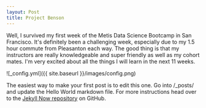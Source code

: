 ```yaml
---
layout: Post
title: Project Benson
---
```


Well, I survived my first week of the Metis Data Science Bootcamp in San Francisco.  It's definitely been a challenging week, especially due to my 1.5 hour commute from Pleasanton each way.  The good thing is that my instructors are really knowledgeable and super friendly as well as my cohort mates.  I'm very excited about all the things I will learn in the next 11 weeks.

![_config.yml]({{ site.baseurl }}/images/config.png)

The easiest way to make your first post is to edit this one. Go into /_posts/ and update the Hello World markdown file. For more instructions head over to the [Jekyll Now repository](https://github.com/barryclark/jekyll-now) on GitHub.
